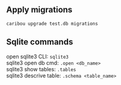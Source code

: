 ## Apply migrations
`caribou upgrade test.db migrations`
## Sqlite commands
open sqlite3 CLI: `sqlite3`<br>
sqlite3 open db cmd: `.open <db_name>`<br>
sqlite3 show tables: `.tables`<br>
sqlite3 descrive table: `.schema <table_name>`<br>